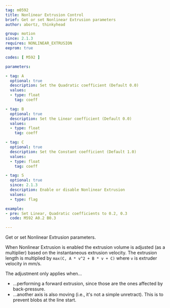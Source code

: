```yaml
---
tag: m0592
title: Nonlinear Extrusion Control
brief: Get or set Nonlinear Extrusion parameters
author: abortz, thinkyhead

group: motion
since: 2.1.3
requires: NONLINEAR_EXTRUSION
eeprom: true

codes: [ M592 ]

parameters:

- tag: A
  optional: true
  description: Set the Quadratic coefficient (Default 0.0)
  values:
  - type: float
    tag: coeff

- tag: B
  optional: true
  description: Set the Linear coefficient (Default 0.0)
  values:
  - type: float
    tag: coeff

- tag: C
  optional: true
  description: Set the Constant coefficient (Default 1.0)
  values:
  - type: float
    tag: coeff

- tag: S
  optional: true
  since: 2.1.3
  description: Enable or disable Nonlinear Extrusion
  values:
  - type: flag

example:
- pre: Set Linear, Quadratic coefficients to 0.2, 0.3
  code: M592 A0.2 B0.3

---
```

Get or set Nonlinear Extrusion parameters.

When Nonlinear Extrusion is enabled the extrusion volume is adjusted (as a multiplier) based on the instantaneous extrusion velocity. The extrusion length is multiplied by `max(C, A * v^2 + B * v + C)` where `v` is extruder velocity in mm/s.

The adjustment only applies when…
- …performing a forward extrusion, since those are the ones affected by back-pressure.
- …another axis is also moving (i.e., it's not a simple unretract). This is to prevent blobs at the line start.
